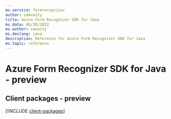```yaml
---
ms.service: formrecognizer
author: samvaity
title: Azure Form Recognizer SDK for Java
ms.data: 08/30/2022
ms.author: savaity
ms.devlang: java
description: Reference for Azure Form Recognizer SDK for Java
ms.topic: reference
---
```

# Azure Form Recognizer SDK for Java - preview

## Client packages - preview
[!INCLUDE [client-packages](form-recognizer-client-index.md)]